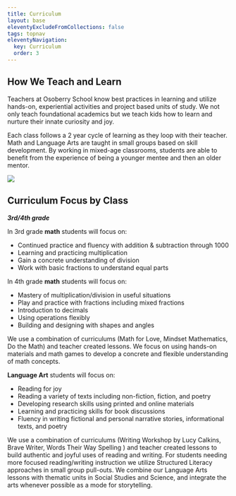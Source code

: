 ```yaml
---
title: Curriculum
layout: base
eleventyExcludeFromCollections: false
tags: topnav
eleventyNavigation:
  key: Curriculum
  order: 3
---
```

## How We Teach and Learn

Teachers at Osoberry School know best practices in learning and utilize hands-on, experiential activities and project based units of study. We not only teach foundational academics but we teach kids how to learn and nurture their innate curiosity and joy.

Each class follows a 2 year cycle of learning as they loop with their teacher. Math and Language Arts are taught in small groups based on skill development. By working in mixed-age classrooms, students are able to benefit from the experience of being a younger mentee and then an older mentor.





![](/assets/uploads/screen-shot-2024-04-18-at-8.11.27-am.png)

## Curriculum Focus by Class

***3rd/4th grade***

In 3rd grade **math** students will focus on:

* Continued practice and fluency with addition & subtraction through 1000
* Learning and practicing multiplication 
* Gain a concrete understanding of division
* Work with basic fractions to understand equal parts 



In 4th grade **math** students will focus on: 

* Mastery of multiplication/division in useful situations
* Play and practice with fractions including mixed fractions 
* Introduction to decimals 
* Using operations flexibly
* Building and designing with shapes and angles



We use a combination of curriculums (Math for Love, Mindset Mathematics, Do the Math) and teacher created lessons. We focus on using hands-on materials and math games to develop a concrete and flexible understanding of math concepts. 



**Language Art** students will focus on: 

* Reading for joy 
* Reading a variety of texts including non-fiction, fiction, and poetry
* Developing research skills using printed and online materials 
* Learning and practicing skills for book discussions
* Fluency in writing fictional and personal narrative stories, informational texts, and poetry 

We use a combination of curriculums (Writing Workshop by Lucy Calkins, Brave Writer, Words Their Way Spelling ) and teacher created lessons to build authentic and joyful uses of reading and writing. For students needing more focused reading/writing instruction we utilize Structured Literacy approaches in small group pull-outs. We combine our Language Arts lessons with thematic units in Social Studies and Science, and integrate the arts whenever possible as a mode for storytelling.
